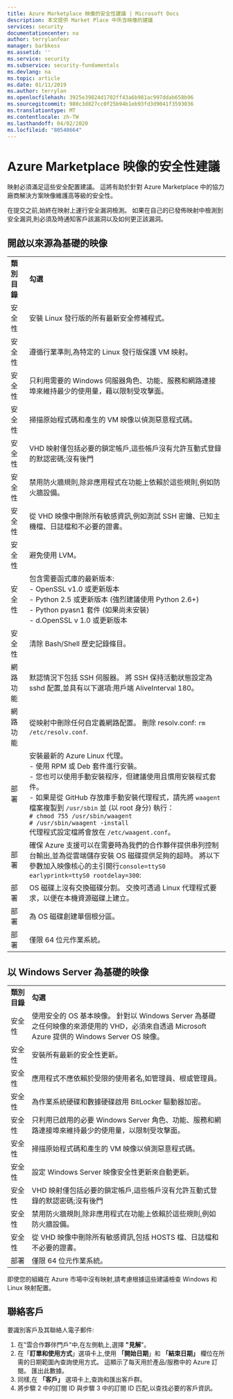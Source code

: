 ```yaml
---
title: Azure Marketplace 映像的安全性建議 | Microsoft Docs
description: 本文提供 Market Place 中所含映像的建議
services: security
documentationcenter: na
author: terrylanfear
manager: barbkess
ms.assetid: ''
ms.service: security
ms.subservice: security-fundamentals
ms.devlang: na
ms.topic: article
ms.date: 01/11/2019
ms.author: terrylan
ms.openlocfilehash: 3925e39824d1702ff43a6b981ac997ddab658b96
ms.sourcegitcommit: 980c3d827cc0f25b94b1eb93fd3d9041f3593036
ms.translationtype: MT
ms.contentlocale: zh-TW
ms.lasthandoff: 04/02/2020
ms.locfileid: "80548664"
---
```

# <a name="security-recommendations-for-azure-marketplace-images"></a>Azure Marketplace 映像的安全性建議

映射必須滿足這些安全配置建議。 這將有助於針對 Azure Marketplace 中的協力廠商解決方案映像維護高等級的安全性。

在提交之前,始終在映射上運行安全漏洞檢測。 如果在自己的已發佈映射中檢測到安全漏洞,則必須及時通知客戶該漏洞以及如何更正該漏洞。

## <a name="open-source-based-images"></a>開啟以來源為基礎的映像

|||
|--------------------------------------------------------------|----------------------------------------------------------------------------------------------------------------------------------------------------------------------------------------------------------------------------------------------------------------------------------------|
| **類別目錄**                                                 | **勾選**                                                                                                                                                                                                                                                                              |
| 安全性                                                     | 安裝 Linux 發行版的所有最新安全修補程式。                                                                                                                                                                                                              |
| 安全性                                                     | 遵循行業準則,為特定的 Linux 發行版保護 VM 映射。                                                                                                                                                                                     |
| 安全性                                                     | 只利用需要的 Windows 伺服器角色、功能、服務和網路連接埠來維持最少的使用量，藉以限制受攻擊面。                                                                                                                                               |
| 安全性                                                     | 掃描原始程式碼和產生的 VM 映像以偵測惡意程式碼。                                                                                                                                                                                                                                   |
| 安全性                                                     | VHD 映射僅包括必要的鎖定帳戶,這些帳戶沒有允許互動式登錄的默認密碼;沒有後門                                                                                                                                           |
| 安全性                                                     | 禁用防火牆規則,除非應用程式在功能上依賴於這些規則,例如防火牆設備。                                                                                                                                                                             |
| 安全性                                                     | 從 VHD 映像中刪除所有敏感資訊,例如測試 SSH 密鑰、已知主機檔、日誌檔和不必要的證書。                                                                                                                                       |
| 安全性                                                     | 避免使用 LVM。                                                                                                                                                                                                                                            |
| 安全性                                                     | 包含需要函式庫的最新版本: </br> - OpenSSL v1.0 或更新版本 </br> - Python 2.5 或更新版本 (強烈建議使用 Python 2.6+) </br> - Python pyasn1 套件 (如果尚未安裝) </br> - d.OpenSSL v 1.0 或更新版本                                                                |
| 安全性                                                     | 清除 Bash/Shell 歷史記錄條目。                                                                                                                                                                                                                                             |
| 網路功能                                                   | 默認情況下包括 SSH 伺服器。 將 SSH 保持活動狀態設定為 sshd 配置,並具有以下選項:用戶端 AliveInterval 180。                                                                                                                                                        |
| 網路功能                                                   | 從映射中刪除任何自定義網路配置。 刪除 resolv.conf: `rm /etc/resolv.conf`.                                                                                                                                                                                |
| 部署                                                   | 安裝最新的 Azure Linux 代理。</br> - 使用 RPM 或 Deb 套件進行安裝。  </br> - 您也可以使用手動安裝程序，但建議使用且慣用安裝程式套件。 </br> - 如果是從 GitHub 存放庫手動安裝代理程式，請先將 `waagent` 檔案複製到 `/usr/sbin` 並 (以 root 身分) 執行： </br>`# chmod 755 /usr/sbin/waagent` </br>`# /usr/sbin/waagent -install` </br>代理程式設定檔將會放在 `/etc/waagent.conf`。 |
| 部署                                                   | 確保 Azure 支援可以在需要時為我們的合作夥伴提供串列控制台輸出,並為從雲端儲存安裝 OS 磁碟提供足夠的超時。 將以下參數加入映像核心的主引開行`console=ttyS0 earlyprintk=ttyS0 rootdelay=300`: |
| 部署                                                   | OS 磁碟上沒有交換磁碟分割。 交換可透過 Linux 代理程式要求，以便在本機資源磁碟上建立。         |
| 部署                                                   | 為 OS 磁碟創建單個根分區。      |
| 部署                                                   | 僅限 64 位元作業系統。                                                                                                                                                                                                                                                          |

## <a name="windows-server-based-images"></a>以 Windows Server 為基礎的映像

|||
|-------------| -------------------------|
| **類別目錄**                                                     | **勾選**                                                                                                                                                                |
| 安全性                                                         | 使用安全的 OS 基本映像。 針對以 Windows Server 為基礎之任何映像的來源使用的 VHD，必須來自透過 Microsoft Azure 提供的 Windows Server OS 映像。 |
| 安全性                                                         | 安裝所有最新的安全性更新。                                                                                                                                     |
| 安全性                                                         | 應用程式不應依賴於受限的使用者名,如管理員、根或管理員。                                                                |
| 安全性                                                         | 為作業系統硬碟和數據硬碟啟用 BitLocker 驅動器加密。                                                             |
| 安全性                                                         | 只利用已啟用的必要 Windows Server 角色、功能、服務和網路連接埠來維持最少的使用量，以限制受攻擊面。                         |
| 安全性                                                         | 掃描原始程式碼和產生的 VM 映像以偵測惡意程式碼。                                                                                                                     |
| 安全性                                                         | 設定 Windows Server 映像安全性更新來自動更新。                                                                                                                |
| 安全性                                                         | VHD 映射僅包括必要的鎖定帳戶,這些帳戶沒有允許互動式登錄的默認密碼;沒有後門                             |
| 安全性                                                         | 禁用防火牆規則,除非應用程式在功能上依賴於這些規則,例如防火牆設備。                                                               |
| 安全性                                                         | 從 VHD 映像中刪除所有敏感資訊,包括 HOSTS 檔、日誌檔和不必要的證書。                                              |
| 部署                                                       | 僅限 64 位元作業系統。                            |

即使您的組織在 Azure 市場中沒有映射,請考慮根據這些建議檢查 Windows 和 Linux 映射配置。

## <a name="contacting-customers"></a>聯絡客戶

要識別客戶及其聯絡人電子郵件:

1.  在"雲合作夥伴門戶"中,在左側軌上,選擇 **"見解**"。
2.  在「**訂單和使用方式**」選項卡上,使用 **「開始日期**」和 **「結束日期」** 欄位在所需的日期範圍內查詢使用方式。 這顯示了每天用於產品/服務中的 Azure 訂閱。 匯出此數據。 
3.  同樣,在 **「客戶」** 選項卡上,查詢和匯出客戶群。
4.  將步驟 2 中的訂閱 ID 與步驟 3 中的訂閱 ID 匹配,以查找必要的客戶資訊。
